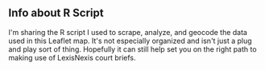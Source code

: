 ## Info about R Script

I'm sharing the R script I used to scrape, analyze, and geocode the data used in this Leaflet map. It's not especially organized and isn't just a plug and play sort of thing. Hopefully it can still help set you on the right path to making use of LexisNexis court briefs.
